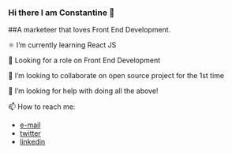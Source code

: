 ### Hi there I am Constantine 👋

##A marketeer that loves Front End Development.

⚛️ I’m currently learning React JS

💼 Looking for a role on Front End Development

👯 I’m looking to collaborate on open source project for the 1st time

🤔 I’m looking for help with doing all the above!

📫 How to reach me: 
* [e-mail](mailto:constantinemelios@gmail.com) 
* [twitter](https://twitter.com/Melios_Cos)
* [linkedin](https://www.linkedin.com/in/cmelios/)
